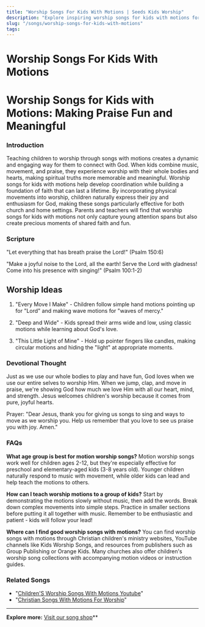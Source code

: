 ```yaml
---
title: "Worship Songs For Kids With Motions | Seeds Kids Worship"
description: "Explore inspiring worship songs for kids with motions for children's worship and faith development. Biblical music resources for families and ministry."
slug: "/songs/worship-songs-for-kids-with-motions"
tags:
---
```


# Worship Songs For Kids With Motions

# Worship Songs for Kids with Motions: Making Praise Fun and Meaningful

### Introduction
Teaching children to worship through songs with motions creates a dynamic and engaging way for them to connect with God. When kids combine music, movement, and praise, they experience worship with their whole bodies and hearts, making spiritual truths more memorable and meaningful. Worship songs for kids with motions help develop coordination while building a foundation of faith that can last a lifetime. By incorporating physical movements into worship, children naturally express their joy and enthusiasm for God, making these songs particularly effective for both church and home settings. Parents and teachers will find that worship songs for kids with motions not only capture young attention spans but also create precious moments of shared faith and fun.

### Scripture
"Let everything that has breath praise the Lord!" (Psalm 150:6)

"Make a joyful noise to the Lord, all the earth! Serve the Lord with gladness! Come into his presence with singing!" (Psalm 100:1-2)

## Worship Ideas
1. "Every Move I Make" - Children follow simple hand motions pointing up for "Lord" and making wave motions for "waves of mercy."

2. "Deep and Wide" - Kids spread their arms wide and low, using classic motions while learning about God's love.

3. "This Little Light of Mine" - Hold up pointer fingers like candles, making circular motions and hiding the "light" at appropriate moments.

### Devotional Thought
Just as we use our whole bodies to play and have fun, God loves when we use our entire selves to worship Him. When we jump, clap, and move in praise, we're showing God how much we love Him with all our heart, mind, and strength. Jesus welcomes children's worship because it comes from pure, joyful hearts.

Prayer: "Dear Jesus, thank you for giving us songs to sing and ways to move as we worship you. Help us remember that you love to see us praise you with joy. Amen."

### FAQs

**What age group is best for motion worship songs?**
Motion worship songs work well for children ages 2-12, but they're especially effective for preschool and elementary-aged kids (3-8 years old). Younger children naturally respond to music with movement, while older kids can lead and help teach the motions to others.

**How can I teach worship motions to a group of kids?**
Start by demonstrating the motions slowly without music, then add the words. Break down complex movements into simple steps. Practice in smaller sections before putting it all together with music. Remember to be enthusiastic and patient - kids will follow your lead!

**Where can I find good worship songs with motions?**
You can find worship songs with motions through Christian children's ministry websites, YouTube channels like Kids Worship Songs, and resources from publishers such as Group Publishing or Orange Kids. Many churches also offer children's worship song collections with accompanying motion videos or instruction guides.

### Related Songs

- "[Children'S Worship Songs With Motions Youtube](/songs/children-s-worship-songs-with-motions-youtube/)"
- "[Christian Songs With Motions For Worship](/songs/christian-songs-with-motions-for-worship/)"

---

**Explore more:** [Visit our song shop](https://seedskidsworship.com/shop)**

<!-- Schema Markup -->
<script type="application/ld+json">
{
  "@context": "https://schema.org",
  "@type": "MusicRecording",
  "name": "Worship Songs For Kids With Motions",
  "byArtist": {
    "@type": "MusicGroup",
    "name": "Seeds Kids Worship"
  },
  "isFamilyFriendly": true,
  "url": "https://seedskidsworship.com/songs/worship-songs-for-kids-with-motions/"
}
</script>